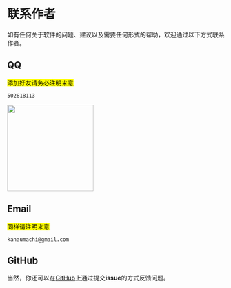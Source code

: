 # 联系作者

如有任何关于软件的问题、建议以及需要任何形式的帮助，欢迎通过以下方式联系作者。

## QQ

<mark>添加好友请务必注明来意</mark>

```
502818113
```
<img src="https://image.yeding.top/img/qq_pic_merged_1750241078169.jpg" width="200" />

## Email

<mark>同样请注明来意</mark>

```
kanaumachi@gmail.com
```

## GitHub

当然，你还可以在[GitHub](https://github.com/Lost-Swords/LabelPlusFX_New/issues)上通过提交**issue**的方式反馈问题。


